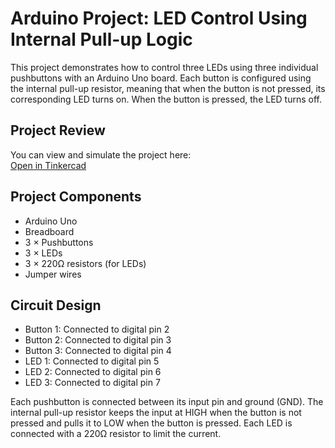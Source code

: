 # Arduino Project: LED Control Using Internal Pull-up Logic

This project demonstrates how to control three LEDs using three individual pushbuttons with an Arduino Uno board. Each button is configured using the internal pull-up resistor, meaning that when the button is not pressed, its corresponding LED turns on. When the button is pressed, the LED turns off. 

## Project Review

You can view and simulate the project here:  
[Open in Tinkercad]([https://www.tinkercad.com/things/l1G3CLttWLD-frantic-jaban-stantia?sharecode=wCKAhBl1kferzQ2xOvuAcWyagAp2YfYwt0Jtn-NDfAw](https://www.tinkercad.com/things/3UchOBOk7dp-3-buttons?sharecode=6Ve1JMfu2CWfBpUAk4KIv_Zw7vHIs9aPYw1DxOi4yO0))

## Project Components

- Arduino Uno
- Breadboard
- 3 × Pushbuttons
- 3 × LEDs
- 3 × 220Ω resistors (for LEDs)
- Jumper wires
  
## Circuit Design

- Button 1: Connected to digital pin 2
- Button 2: Connected to digital pin 3
- Button 3: Connected to digital pin 4
- LED 1: Connected to digital pin 5
- LED 2: Connected to digital pin 6
- LED 3: Connected to digital pin 7

Each pushbutton is connected between its input pin and ground (GND). The internal pull-up resistor keeps the input at HIGH when the button is not pressed and pulls it to LOW when the button is pressed. Each LED is connected with a 220Ω resistor to limit the current.


